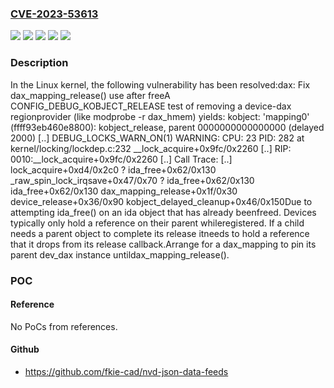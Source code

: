 ### [CVE-2023-53613](https://cve.mitre.org/cgi-bin/cvename.cgi?name=CVE-2023-53613)
![](https://img.shields.io/static/v1?label=Product&message=Linux&color=blue)
![](https://img.shields.io/static/v1?label=Version&message=&color=brightgreen)
![](https://img.shields.io/static/v1?label=Version&message=0b07ce872a9eca1ff88c0eb7f6e92dde127d21ca%20&color=brightgreen)
![](https://img.shields.io/static/v1?label=Version&message=5.10%20&color=brightgreen)
![](https://img.shields.io/static/v1?label=Vulnerability&message=n%2Fa&color=blue)

### Description

In the Linux kernel, the following vulnerability has been resolved:dax: Fix dax_mapping_release() use after freeA CONFIG_DEBUG_KOBJECT_RELEASE test of removing a device-dax regionprovider (like modprobe -r dax_hmem) yields: kobject: 'mapping0' (ffff93eb460e8800): kobject_release, parent 0000000000000000 (delayed 2000) [..] DEBUG_LOCKS_WARN_ON(1) WARNING: CPU: 23 PID: 282 at kernel/locking/lockdep.c:232 __lock_acquire+0x9fc/0x2260 [..] RIP: 0010:__lock_acquire+0x9fc/0x2260 [..] Call Trace:  <TASK> [..]  lock_acquire+0xd4/0x2c0  ? ida_free+0x62/0x130  _raw_spin_lock_irqsave+0x47/0x70  ? ida_free+0x62/0x130  ida_free+0x62/0x130  dax_mapping_release+0x1f/0x30  device_release+0x36/0x90  kobject_delayed_cleanup+0x46/0x150Due to attempting ida_free() on an ida object that has already beenfreed. Devices typically only hold a reference on their parent whileregistered. If a child needs a parent object to complete its release itneeds to hold a reference that it drops from its release callback.Arrange for a dax_mapping to pin its parent dev_dax instance untildax_mapping_release().

### POC

#### Reference
No PoCs from references.

#### Github
- https://github.com/fkie-cad/nvd-json-data-feeds

